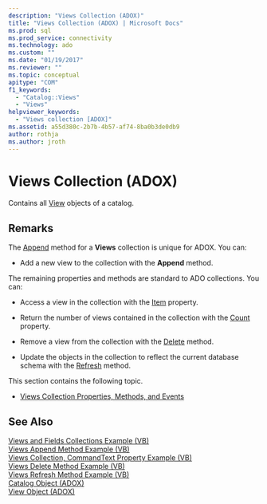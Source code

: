 ```yaml
---
description: "Views Collection (ADOX)"
title: "Views Collection (ADOX) | Microsoft Docs"
ms.prod: sql
ms.prod_service: connectivity
ms.technology: ado
ms.custom: ""
ms.date: "01/19/2017"
ms.reviewer: ""
ms.topic: conceptual
apitype: "COM"
f1_keywords: 
  - "Catalog::Views"
  - "Views"
helpviewer_keywords: 
  - "Views collection [ADOX]"
ms.assetid: a55d380c-2b7b-4b57-af74-8ba0b3de0db9
author: rothja
ms.author: jroth
---
```

# Views Collection (ADOX)
Contains all [View](./view-object-adox.md) objects of a catalog.  
  
## Remarks  
 The [Append](./append-method-adox-views.md) method for a **Views** collection is unique for ADOX. You can:  
  
-   Add a new view to the collection with the **Append** method.  
  
 The remaining properties and methods are standard to ADO collections. You can:  
  
-   Access a view in the collection with the [Item](../ado-api/item-property-ado.md) property.  
  
-   Return the number of views contained in the collection with the [Count](../ado-api/count-property-ado.md) property.  
  
-   Remove a view from the collection with the [Delete](./delete-method-adox-collections.md) method.  
  
-   Update the objects in the collection to reflect the current database schema with the [Refresh](../ado-api/refresh-method-ado.md) method.  
  
 This section contains the following topic.  
  
-   [Views Collection Properties, Methods, and Events](./views-collection-properties-methods-and-events.md)  
  
## See Also  
 [Views and Fields Collections Example (VB)](./views-and-fields-collections-example-vb.md)   
 [Views Append Method Example (VB)](./views-append-method-example-vb.md)   
 [Views Collection, CommandText Property Example (VB)](./views-collection-commandtext-property-example-vb.md)   
 [Views Delete Method Example (VB)](./views-delete-method-example-vb.md)   
 [Views Refresh Method Example (VB)](./views-refresh-method-example-vb.md)   
 [Catalog Object (ADOX)](./catalog-object-adox.md)   
 [View Object (ADOX)](./view-object-adox.md)